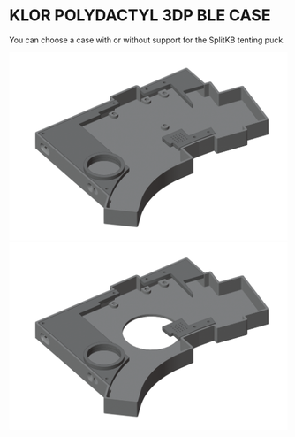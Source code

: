 # KLOR POLYDACTYL 3DP BLE CASE

You can choose a case with or without support for the SplitKB tenting puck.

![polydactyl](/case/docs/images/polydactyl_3dp_ble.png)
![polydactyl puck](/case/docs/images/polydactyl_3dp_ble_puck.png)
